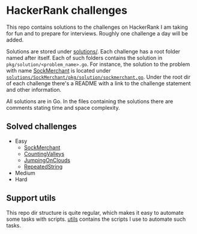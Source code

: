 # HackerRank challenges

This repo contains solutions to the challenges on HackerRank I am taking for fun
and to prepare for interviews. Roughly one challenge a day will be added.

Solutions are stored under [solutions/](solutions/). Each challenge has a root folder named
after itself. Each of such folders contains the solution in
`pkg/solution/<problem_name>.go`. For instance, the solution to the problem with
name [SockMerchant](solutions/SockMerchant) is located under
[`solutions/SockMerchant/pkg/solution/sockmerchant.go`](solutions/SockMerchant/pkg/solution/sockmerchant.go).
Under the root dir of each challenge there's a README with a link to the
challenge statement and other information.

All solutions are in Go.
In the files containing the solutions there are comments stating time and
space complexity.

## Solved challenges

* Easy
  * [SockMerchant](solutions/SockMerchant)
  * [CountingValleys](solutions/CountValleys)
  * [JumpingOnClouds](solutions/JumpingOnClouds)
  * [RepeatedString](solutions/RepeatedString)
* Medium
* Hard

## Support utils

This repo dir structure is quite regular, which makes it easy to automate some
tasks with scripts. [utils](utils) contains the scripts I use to
automate such tasks.
